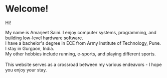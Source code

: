 # Welcome!

Hi! 
<!-- <img src="/static/me.jpg" align="right" height="190" width="215"  style="margin: 0px 10px 0px 0px;"/> -->
<p>My name is Amarjeet Saini. I enjoy computer systems, programming, and building low-level hardware software. <br />I have a bachelor's degree in ECE from Army Institute of Technology, Pune. I stay in Gurgaon, India. <br />My other hobbies include running, e-sports, and playing different sports.<br /><br />
This website serves as a crossroad between my various endeavors - I hope you enjoy your stay. </p>
